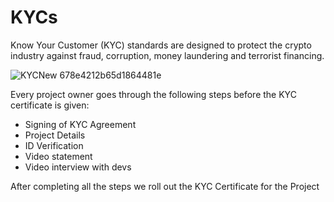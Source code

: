 # KYCs
Know Your Customer (KYC) standards are designed to protect the crypto industry against fraud, corruption, money laundering and terrorist financing.  

![KYCNew 678e4212b65d1864481e](https://user-images.githubusercontent.com/104678268/212357421-2ac61150-5539-4e2e-b943-aca583a315c7.png)

Every project owner goes through the following steps before the KYC certificate is given:  
- Signing of KYC Agreement
- Project Details
- ID Verification 
- Video statement 
- Video interview with devs

After completing all the steps we roll out the KYC Certificate for the Project
